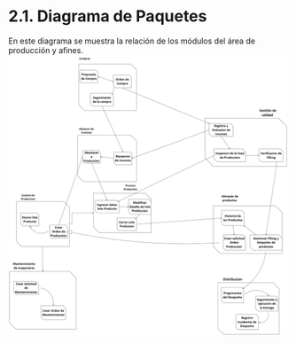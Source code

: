 # 2.1. Diagrama de Paquetes

En este diagrama se muestra la relación de los módulos del área de producción y afines.
![Diagrama de paquetes](DiagramaPaquetesFinal.png)
